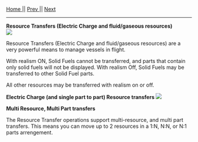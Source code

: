 [Home ](https://github.com/PapaJoesSoup/ShipManifest/wiki)|| [Prev ](https://github.com/PapaJoesSoup/ShipManifest/wiki/2.1---Crew-Transfers)|| [Next](https://github.com/PapaJoesSoup/ShipManifest/wiki/2.3---Resource-Transfers)
***
**Resource Transfers (Electric Charge and fluid/gaseous resources)**  
![](http://i.imgur.com/nbudphN.png)

Resource Transfers (Electric Charge and fluid/gaseous resources) are a very powerful means to manage vessels in flight.

With realism ON, Solid Fuels cannot be transferred, and parts that contain only solid fuels will not be displayed.  With realism Off, Solid Fuels may be transferred to other Solid Fuel parts.

All other resources may be transferred with realism on or off.

**Electric Charge (and single part to part) Resource transfers**
![](http://i.imgur.com/u3Kw1f1.png)



**Multi Resource, Multi Part transfers**  


The Resource Transfer operations support multi-resource, and multi part transfers.   This means you can move up to 2 resources in a 1:N, N:N, or N:1 parts arrengement.